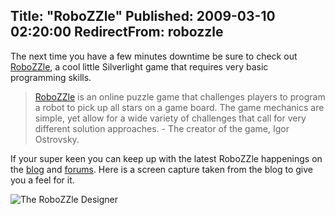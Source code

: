 Title: "RoboZZle"
Published: 2009-03-10 02:20:00
RedirectFrom: robozzle
---
The next time you have a few minutes downtime be sure to check out [RoboZZle](http://www.robozzle.com/), a cool little Silverlight game that requires very basic programming skills.

> [RoboZZle](http://robozzle.com) is an online puzzle game that challenges players to program a robot to pick up all stars on a game board. The game mechanics are simple, yet allow for a wide variety of challenges that call for very different solution approaches. - The creator of the game, Igor Ostrovsky.

If your super keen you can keep up with the latest RoboZZle happenings on the [blog](http://robozzle.com/blog/) and [forums](http://robozzle.com/forums/). Here is a screen capture taken from the blog to give you a feel for it.

![The RoboZZle Designer](/posts/images/RoboZZle-Designer.png)
